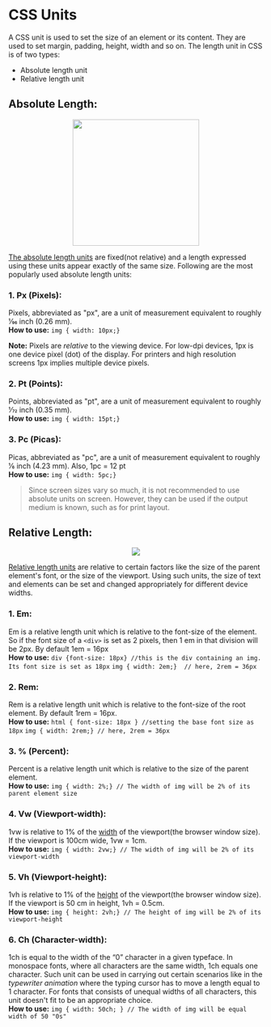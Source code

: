 
# CSS Units
A CSS unit is used to set the size of an element or its content. They are used to set margin, padding, height, width and so on.
The length unit in CSS is of two types:
- Absolute length unit
- Relative length unit

## Absolute Length:
<p align="center"> <img src="https://i.stack.imgur.com/r7uWo.gif" height="250">
</p>
<u>The absolute length units</U> are fixed(not relative) and a length expressed using these units appear exactly of the same size.
Following are the most popularly used absolute length units:

### 1. Px (Pixels):
Pixels, abbreviated as "px", are a unit of measurement equivalent to roughly 1⁄96 inch (0.26 mm). 
<br> **How to use:**
`img { width: 10px;}`

**Note:** Pixels are _relative_ to the viewing device. For low-dpi devices, 1px is one device pixel (dot) of the display. For printers and high resolution screens 1px implies multiple device pixels.

### 2. Pt (Points):
Points, abbreviated as "pt", are a unit of measurement equivalent to roughly 1⁄72 inch (0.35 mm). 
<br> **How to use:**
`img { width: 15pt;}`


### 3. Pc (Picas):
Picas, abbreviated as "pc", are a unit of measurement equivalent to roughly 1⁄6 inch (4.23 mm). Also, 1pc = 12 pt
<br> **How to use:**
`img { width: 5pc;}`

> Since screen sizes vary so much, it is not recommended to use absolute units on screen. However, they can be used if the output medium is known, such as for print layout.

## Relative Length:
<p align="center"> <img src="https://miro.medium.com/max/800/1*OkcOPoWR3bxKY2axlDX9UA.gif">
</p>

<u>Relative length units</U> are relative to certain factors like the size of the parent element's font, or the size of the viewport. 
Using such units, the size of text and elements can be set and changed appropriately for different device widths.

### 1. Em:
Em is a relative length unit which is relative to the font-size of the element. So if the font size of a `<div>` is set as 2 pixels, then 1 em in that division will be 2px. By default 1em = 16px
<br> **How to use:**
`div {font-size: 18px} //this is the div containing an img. Its font size is set as 18px`
`img { width: 2em;}  // here, 2rem = 36px`

### 2. Rem:
Rem is a relative length unit which is relative to the font-size of the root element. By default 1rem = 16px.
<br> **How to use:**
`html { font-size: 18px } //setting the base font size as 18px`
`img { width: 2rem;} // here, 2rem = 36px`

### 3. % (Percent):
Percent is a relative length unit which is relative to the size of the parent element.
<br> **How to use:**
`img { width: 2%;} // The width of img will be 2% of its parent element size`

### 4. Vw (Viewport-width):
1vw is relative to 1% of the  <u>width</u> of the viewport(the browser window size). If the viewport is 100cm wide, 1vw = 1cm.
<br> **How to use:**
`img { width: 2vw;} // The width of img will be 2% of its viewport-width`

### 5. Vh (Viewport-height):
1vh is relative to 1% of the <u>height</U> of the viewport(the browser window size). If the viewport is 50 cm in height, 1vh = 0.5cm.
<br> **How to use:**
`img { height: 2vh;} // The height of img will be 2% of its viewport-height`

### 6. Ch (Character-width):
1ch is equal to the width of the “0” character in a given typeface. In monospace fonts, where all characters are the same width, 1ch equals one character. Such unit can be used in carrying out certain scenarios like in the _typewriter animation_ where the typing cursor has to move a length equal to 1 character. For fonts that consists of unequal widths of all characters, this unit doesn't fit to be an appropriate choice.
<br> **How to use:**
`img { width: 50ch; } // The width of img will be equal width of 50 "0s"`
